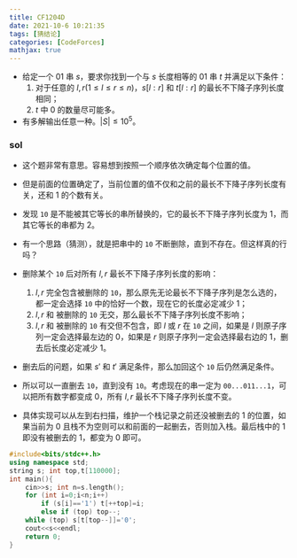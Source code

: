 ```yaml
---
title: CF1204D
date: 2021-10-6 10:21:35
tags: [猜结论]
categories: [CodeForces]
mathjax: true
---
```


- 给定一个 01 串 $s$，要求你找到一个与 $s$ 长度相等的 01 串 $t$ 并满足以下条件：
    1. 对于任意的 $l,r(1\leq l\leq r\leq n)$，$s[l:r]$ 和 $t[l:r]$ 的最长不下降子序列长度相同；
    2. $t$ 中 $0$ 的数量尽可能多。
- 有多解输出任意一种。$|S|\leq 10^5$。
<!-- more -->

### sol
- 这个题非常有意思。容易想到按照一个顺序依次确定每个位置的值。
- 但是前面的位置确定了，当前位置的值不仅和之前的最长不下降子序列长度有关，还和 $1$ 的个数有关。

- 发现 `10` 是不能被其它等长的串所替换的，它的最长不下降子序列长度为 $1$，而其它等长的串都为 $2$。
- 有一个思路（猜测），就是把串中的 `10` 不断删除，直到不存在。但这样真的行吗？

- 删除某个 `10` 后对所有 $l,r$ 最长不下降子序列长度的影响：
    1. $l,r$ 完全包含被删除的 `10`，那么原先无论最长不下降子序列是怎么选的，都一定会选择 `10` 中的恰好一个数，现在它的长度必定减少 1；
    2. $l,r$ 和 被删除的 `10` 无交，那么最长不下降子序列长度不影响；
    3. $l,r$ 和 被删除的 `10` 有交但不包含，即 $l$ 或 $r$ 在 `10` 之间，如果是 $l$ 则原子序列一定会选择最左边的 $0$，如果是 $r$ 则原子序列一定会选择最右边的 $1$，删去后长度必定减少 1。
- 删去后的问题，如果 $s'$ 和 $t'$ 满足条件，那么加回这个 `10` 后仍然满足条件。
- 所以可以一直删去 `10`，直到没有 `10`。考虑现在的串一定为 `00...011...1`，可以把所有数字都变成 $0$，所有 $l,r$ 最长不下降子序列长度不变。

- 具体实现可以从左到右扫描，维护一个栈记录之前还没被删去的 $1$ 的位置，如果当前为 $0$ 且栈不为空则可以和前面的一起删去，否则加入栈。最后栈中的 $1$ 即没有被删去的 $1$，都变为 $0$ 即可。

```cpp
#include<bits/stdc++.h>
using namespace std;
string s; int top,t[110000];
int main(){
	cin>>s; int n=s.length();
	for (int i=0;i<n;i++)
		if (s[i]=='1') t[++top]=i;
		else if (top) top--;
	while (top) s[t[top--]]='0';
	cout<<s<<endl;
	return 0;
}
```